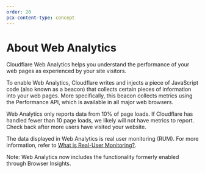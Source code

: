 ```yaml
---
order: 20
pcx-content-type: concept
---
```


# About Web Analytics

Cloudflare Web Analytics helps you understand the performance of your web pages as experienced by your site visitors.

To enable Web Analytics, Cloudflare writes and injects a piece of JavaScript code (also known as a beacon) that collects certain pieces of information into your web pages. More specifically, this beacon collects metrics using the Performance API, which is available in all major web browsers.

Web Analytics only reports data from 10% of page loads. If Cloudflare has handled fewer than 10 page loads, we likely will not have metrics to report. Check back after more users have visited your website.

The data displayed in Web Analytics is real user monitoring (RUM). For more information, refer to [What is Real-User Monitoring?](https://smartbear.com/learn/performance-monitoring/what-is-real-user-monitoring/).

Note: Web Analytics now includes the functionality formerly enabled through Browser Insights.